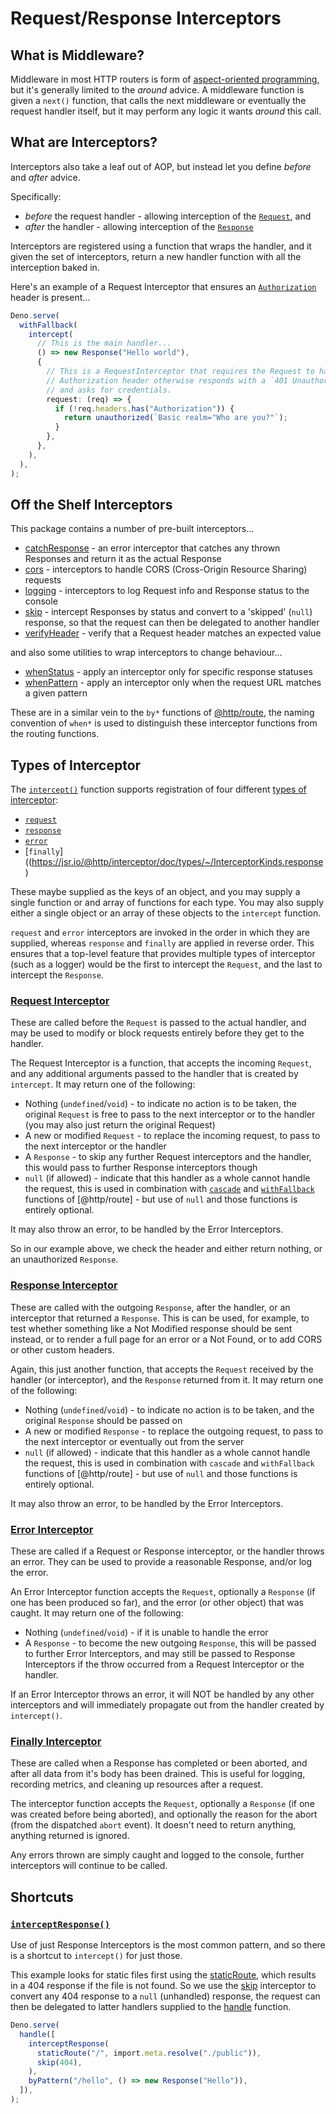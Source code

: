 # Request/Response Interceptors

## What is Middleware?

Middleware in most HTTP routers is form of
[aspect-oriented programming](https://en.wikipedia.org/wiki/Aspect-oriented_programming),
but it's generally limited to the _around_ advice. A middleware function is
given a `next()` function, that calls the next middleware or eventually the
request handler itself, but it may perform any logic it wants _around_ this
call.

## What are Interceptors?

Interceptors also take a leaf out of AOP, but instead let you define _before_
and _after_ advice.

Specifically:

- _before_ the request handler - allowing interception of the
  [`Request`](https://developer.mozilla.org/en-US/docs/Web/API/Request), and
- _after_ the handler - allowing interception of the
  [`Response`](https://developer.mozilla.org/en-US/docs/Web/API/Response)

Interceptors are registered using a function that wraps the handler, and it
given the set of interceptors, return a new handler function with all the
interception baked in.

Here's an example of a Request Interceptor that ensures an
[`Authorization`](https://developer.mozilla.org/en-US/docs/Web/HTTP/Headers/Authorization)
header is present...

```ts
Deno.serve(
  withFallback(
    intercept(
      // This is the main handler...
      () => new Response("Hello world"),
      {
        // This is a RequestInterceptor that requires the Request to have an
        // Authorization header otherwise responds with a `401 Unauthorized`,
        // and asks for credentials.
        request: (req) => {
          if (!req.headers.has("Authorization")) {
            return unauthorized(`Basic realm="Who are you?"`);
          }
        },
      },
    ),
  ),
);
```

## Off the Shelf Interceptors

This package contains a number of pre-built interceptors...

- [catchResponse](https://jsr.io/@http/interceptor/doc/catch-response/~/catchResponse) -
  an error interceptor that catches any thrown Responses and return it as the
  actual Response
- [cors](https://jsr.io/@http/interceptor/doc/cors/~/cors) - interceptors to
  handle CORS (Cross-Origin Resource Sharing) requests
- [logging](https://jsr.io/@http/interceptor/doc/logger/~/logging) -
  interceptors to log Request info and Response status to the console
- [skip](https://jsr.io/@http/interceptor/doc/skip/~/skip) - intercept Responses
  by status and convert to a 'skipped' (`null`) response, so that the request
  can then be delegated to another handler
- [verifyHeader](https://jsr.io/@http/interceptor/doc/verify-header/~/verifyHeader) -
  verify that a Request header matches an expected value

and also some utilities to wrap interceptors to change behaviour...

- [whenStatus](https://jsr.io/@http/interceptor/doc/when-status/~/whenStatus) -
  apply an interceptor only for specific response statuses
- [whenPattern](https://jsr.io/@http/interceptor/doc/when-pattern/~/whenPattern) -
  apply an interceptor only when the request URL matches a given pattern

These are in a similar vein to the `by*` functions of
[@http/route](https://jsr.io/@http/route), the naming convention of `when*` is
used to distinguish these interceptor functions from the routing functions.

## Types of Interceptor

The [`intercept()`](https://jsr.io/@http/interceptor/doc/intercept/~/intercept)
function supports registration of four different
[types of interceptor](https://jsr.io/@http/interceptor/doc/types/~/InterceptorKinds):

- [`request`](https://jsr.io/@http/interceptor/doc/types/~/InterceptorKinds.request)
- [`response`](https://jsr.io/@http/interceptor/doc/types/~/InterceptorKinds.response)
- [`error`](https://jsr.io/@http/interceptor/doc/types/~/InterceptorKinds.response)
- [`finally`]((https://jsr.io/@http/interceptor/doc/types/~/InterceptorKinds.response)

These maybe supplied as the keys of an object, and you may supply a single
function or and array of functions for each type. You may also supply either a
single object or an array of these objects to the `intercept` function.

`request` and `error` interceptors are invoked in the order in which they are
supplied, whereas `response` and `finally` are applied in reverse order. This
ensures that a top-level feature that provides multiple types of interceptor
(such as a logger) would be the first to intercept the `Request`, and the last
to intercept the `Response`.

### [Request Interceptor](https://jsr.io/@http/interceptor/doc/types/~/RequestInterceptor)

These are called before the `Request` is passed to the actual handler, and may
be used to modify or block requests entirely before they get to the handler.

The Request Interceptor is a function, that accepts the incoming `Request`, and
any additional arguments passed to the handler that is created by `intercept`.
It may return one of the following:

- Nothing (`undefined`/`void`) - to indicate no action is to be taken, the
  original `Request` is free to pass to the next interceptor or to the handler
  (you may also just return the original Request)
- A new or modified `Request` - to replace the incoming request, to pass to the
  next interceptor or the handler
- A `Response` - to skip any further Request interceptors and the handler, this
  would pass to further Response interceptors though
- `null` (if allowed) - indicate that this handler as a whole cannot handle the
  request, this is used in combination with
  [`cascade`](https://jsr.io/@http/route/doc/cascade/~/cascade) and
  [`withFallback`](https://jsr.io/@http/route/doc/with-fallback/~/withFallback)
  functions of [@http/route] - but use of `null` and those functions is entirely
  optional.

It may also throw an error, to be handled by the Error Interceptors.

So in our example above, we check the header and either return nothing, or an
unauthorized `Response`.

### [Response Interceptor](https://jsr.io/@http/interceptor/doc/types/~/ResponseInterceptor)

These are called with the outgoing `Response`, after the handler, or an
interceptor that returned a `Response`. This is can be used, for example, to
test whether something like a Not Modified response should be sent instead, or
to render a full page for an error or a Not Found, or to add CORS or other
custom headers.

Again, this just another function, that accepts the `Request` received by the
handler (or interceptor), and the `Response` returned from it. It may return one
of the following:

- Nothing (`undefined`/`void`) - to indicate no action is to be taken, and the
  original `Response` should be passed on
- A new or modified `Response` - to replace the outgoing request, to pass to the
  next interceptor or eventually out from the server
- `null` (if allowed) - indicate that this handler as a whole cannot handle the
  request, this is used in combination with `cascade` and `withFallback`
  functions of [@http/route] - but use of `null` and those functions is entirely
  optional.

It may also throw an error, to be handled by the Error Interceptors.

### [Error Interceptor](https://jsr.io/@http/interceptor/doc/types/~/ErrorInterceptor)

These are called if a Request or Response interceptor, or the handler throws an
error. They can be used to provide a reasonable Response, and/or log the error.

An Error Interceptor function accepts the `Request`, optionally a `Response` (if
one has been produced so far), and the error (or other object) that was caught.
It may return one of the following:

- Nothing (`undefined`/`void`) - if it is unable to handle the error
- A `Response` - to become the new outgoing `Response`, this will be passed to
  further Error Interceptors, and may still be passed to Response Interceptors
  if the throw occurred from a Request Interceptor or the handler.

If an Error Interceptor throws an error, it will NOT be handled by any other
interceptors and will immediately propagate out from the handler created by
`intercept()`.

### [Finally Interceptor](https://jsr.io/@http/interceptor/doc/types/~/FinallyInterceptor)

These are called when a Response has completed or been aborted, and after all
data from it's body has been drained. This is useful for logging, recording
metrics, and cleaning up resources after a request.

The interceptor function accepts the `Request`, optionally a `Response` (if one
was created before being aborted), and optionally the reason for the abort (from
the dispatched `abort` event). It doesn't need to return anything, anything
returned is ignored.

Any errors thrown are simply caught and logged to the console, further
interceptors will continue to be called.

## Shortcuts

### [`interceptResponse()`](https://jsr.io/@http/interceptor@0.13.0/doc/intercept-response/~/interceptResponse)

Use of just Response Interceptors is the most common pattern, and so there is a
shortcut to `intercept()` for just those.

This example looks for static files first using the
[staticRoute](https://jsr.io/@http/route-deno/doc/static-route/~/staticRoute),
which results in a 404 response if the file is not found. So we use the
[skip](https://jsr.io/@http/interceptor/doc/skip/~/skip) interceptor to convert
any 404 response to a `null` (unhandled) response, the request can then be
delegated to latter handlers supplied to the
[handle](https://jsr.io/@http/route/doc/handle/~/handle) function.

```ts
Deno.serve(
  handle([
    interceptResponse(
      staticRoute("/", import.meta.resolve("./public")),
      skip(404),
    ),
    byPattern("/hello", () => new Response("Hello")),
  ]),
);
```
